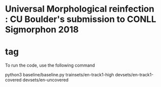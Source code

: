 # Universal Morphological reinfection : CU Boulder's submission to CONLL Sigmorphon 2018 <h1> tag

To run the code, use the following command

python3 baseline/baseline.py trainsets/en-track1-high devsets/en-track1-covered devsets/en-uncovered
